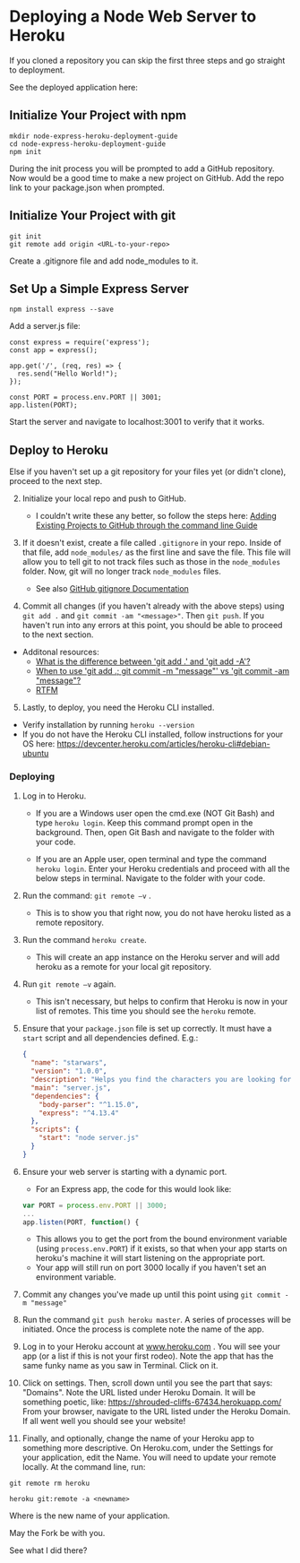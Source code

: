 # Deploying a Node Web Server to Heroku

If you cloned a repository you can skip the first three steps and go straight to deployment.

See the deployed application here: 


## Initialize Your Project with npm
```
mkdir node-express-heroku-deployment-guide
cd node-express-heroku-deployment-guide
npm init
```
During the init process you will be prompted to add a GitHub repository. Now would be a good time to make a new project on GitHub. Add the repo link to your package.json when prompted.


## Initialize Your Project with git

```
git init
git remote add origin <URL-to-your-repo>
```

Create a .gitignore file and add node_modules to it.

## Set Up a Simple Express Server

```
npm install express --save
```

Add a server.js file:

```
const express = require('express');
const app = express();

app.get('/', (req, res) => {
  res.send("Hello World!");
});

const PORT = process.env.PORT || 3001;
app.listen(PORT);
```

Start the server and navigate to localhost:3001 to verify that it works.

## Deploy to Heroku



Else if you haven't set up a git repository for your files yet (or didn't clone), proceed to the next step.

2. Initialize your local repo and push to GitHub.
   * I couldn't write these any better, so follow the steps here: [Adding Existing Projects to GitHub through the command line Guide](https://help.github.com/articles/adding-an-existing-project-to-github-using-the-command-line/)

3. If it doesn't exist, create a file called `.gitignore` in your repo. Inside of that file, add `node_modules/` as the first line and save the file. This file will allow you to tell git to not track files such as those in the `node_modules` folder. Now, git will no longer track `node_modules` files.
   * See also [GitHub gitignore Documentation](https://help.github.com/articles/ignoring-files/)

4. Commit all changes (if you haven't already with the above steps) using `git add .` and `git commit -am "<message>"`. Then `git push`. If you haven't run into any errors at this point, you should be able to proceed to the next section.

  * Additonal resources:
      * [What is the difference between 'git add .' and 'git add -A'?](https://stackoverflow.com/questions/572549/difference-between-git-add-a-and-git-add)
      * [When to use 'git add .; git commit -m "message"' vs 'git commit -am "message"?](https://stackoverflow.com/questions/3629545/is-git-commit-am-redundant-if-i-do-git-add-before)
      * [RTFM](https://git-scm.com/docs/git-commit)

 5. Lastly, to deploy, you need the Heroku CLI installed.
 * Verify installation by running `heroku --version`
 * If you do not have the Heroku CLI installed, follow instructions for your OS here: https://devcenter.heroku.com/articles/heroku-cli#debian-ubuntu


### Deploying

1. Log in to Heroku.
   * If you are a Windows user open the cmd.exe (NOT Git Bash) and type `heroku login`. Keep this command prompt open in the background. Then, open Git Bash and navigate to the folder with your code.

   * If you are an Apple user, open terminal and type the command `heroku login`. Enter your Heroku credentials and proceed with all the below steps in terminal. Navigate to the folder with your code.

2. Run the command: `git remote –v` .
   * This is to show you that right now, you do not have heroku listed as a remote repository.

3. Run the command `heroku create`.
   * This will create an app instance on the Heroku server and will add heroku as a remote for your local git repository.

4. Run `git remote –v` again.
   * This isn't necessary, but helps to confirm that Heroku is now in your list of remotes. This time you should see the `heroku` remote.

5. Ensure that your `package.json` file is set up correctly. It must have a `start` script and all dependencies defined. E.g.:
   ```json
   {
     "name": "starwars",
     "version": "1.0.0",
     "description": "Helps you find the characters you are looking for",
     "main": "server.js",
     "dependencies": {
       "body-parser": "^1.15.0",
       "express": "^4.13.4"
     },
     "scripts": {
       "start": "node server.js"
     }
   }
   ```

6. Ensure your web server is starting with a dynamic port.
   * For an Express app, the code for this would look like:
   ```js
   var PORT = process.env.PORT || 3000;
   ...
   app.listen(PORT, function() {
   ```
   * This allows you to get the port from the bound environment variable (using `process.env.PORT`) if it exists, so that when your app starts on heroku's machine it will start listening on the appropriate port.
   * Your app will still run on port 3000 locally if you haven't set an environment variable.

7. Commit any changes you've made up until this point using `git commit -m "message"`

8. Run the command `git push heroku master`. A series of processes will be initiated. Once the process is complete note the name of the app.

9. Log in to your Heroku account at www.heroku.com . You will see your app (or a list if this is not your first rodeo). Note the app that has the same funky name as you saw in Terminal. Click on it.

10. Click on settings. Then, scroll down until you see the part that says: "Domains". Note the URL listed under Heroku Domain. It will be something poetic, like: https://shrouded-cliffs-67434.herokuapp.com/ From your browser, navigate to the URL listed under the Heroku Domain. If all went well you should see your website!

11. Finally, and optionally, change the name of your Heroku app to something more descriptive. On Heroku.com, under the Settings for your application, edit the Name. You will need to update your remote locally. At the command line, run:
```
git remote rm heroku

heroku git:remote -a <newname>
```
Where <newname> is the new name of your application.

May the Fork be with you.

See what I did there?
